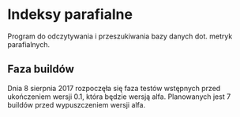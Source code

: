 # Indeksy parafialne
Program do odczytywania i przeszukiwania bazy danych dot. metryk parafialnych.

## Faza buildów
Dnia 8 sierpnia 2017 rozpoczęła się faza testów wstępnych przed ukończeniem wersji 0.1, która będzie wersją alfa. Planowanych jest 7 buildów przed wypuszczeniem wersji alfa.
